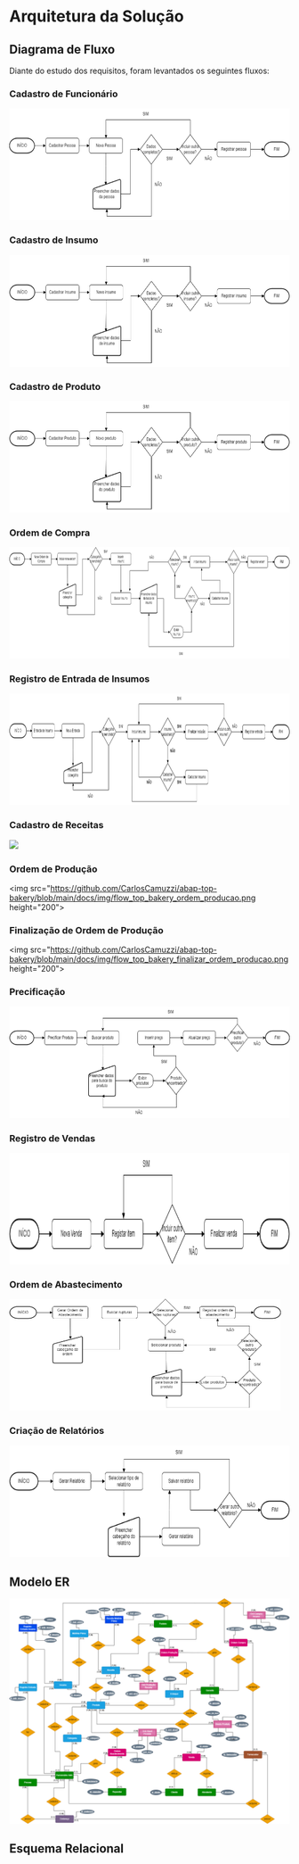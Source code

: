 # Arquitetura da Solução

## Diagrama de Fluxo

Diante do estudo dos requisitos, foram levantados os seguintes fluxos:

### Cadastro de Funcionário

<img src="https://github.com/CarlosCamuzzi/abap-top-bakery/blob/main/docs/img/flow_top_bakery_cadastro_pessoa.png" height="200">

### Cadastro de Insumo

<img src="https://github.com/CarlosCamuzzi/abap-top-bakery/blob/main/docs/img/flow_top_bakery_cadastro_insumo.png" height="200">

### Cadastro de Produto

<img src="https://github.com/CarlosCamuzzi/abap-top-bakery/blob/main/docs/img/flow_top_bakery_cadastro_produto.png" height="200">

### Ordem de Compra

<img src="https://github.com/CarlosCamuzzi/abap-top-bakery/blob/main/docs/img/flow_top_bakery_ordem_de_compra.png" height="200">

### Registro de Entrada de Insumos

<img src="https://github.com/CarlosCamuzzi/abap-top-bakery/blob/main/docs/img/flow_top_bakery_entrada_insumos.png" height="200">

### Cadastro de Receitas

<img src="https://github.com/CarlosCamuzzi/abap-top-bakery/blob/main/docs/img/flow_top_bakery_cadastro_receita" height="200">

### Ordem de Produção

<img src="https://github.com/CarlosCamuzzi/abap-top-bakery/blob/main/docs/img/flow_top_bakery_ordem_producao.png height="200">

### Finalização de Ordem de Produção

<img src="https://github.com/CarlosCamuzzi/abap-top-bakery/blob/main/docs/img/flow_top_bakery_finalizar_ordem_producao.png height="200">

### Precificação

<img src="https://github.com/CarlosCamuzzi/abap-top-bakery/blob/main/docs/img/flow_top_bakery_precificacao.png" height="200">

### Registro de Vendas

<img src="https://github.com/CarlosCamuzzi/abap-top-bakery/blob/main/docs/img/flow_top_bakery_venda.png" height="200">

### Ordem de Abastecimento

<img src="https://github.com/CarlosCamuzzi/abap-top-bakery/blob/main/docs/img/flow_top_bakery_ordem_abastecimento.png" height="200">

### Criação de Relatórios

<img src="https://github.com/CarlosCamuzzi/abap-top-bakery/blob/main/docs/img/flow_top_bakery_relatorios.png" height="200">

## Modelo ER

![modelo er: modelagem entidade relacionamento](https://github.com/CarlosCamuzzi/abap-top-bakery/blob/main/docs/img/modelo-er-top-bakery.drawio.png)

## Esquema Relacional
